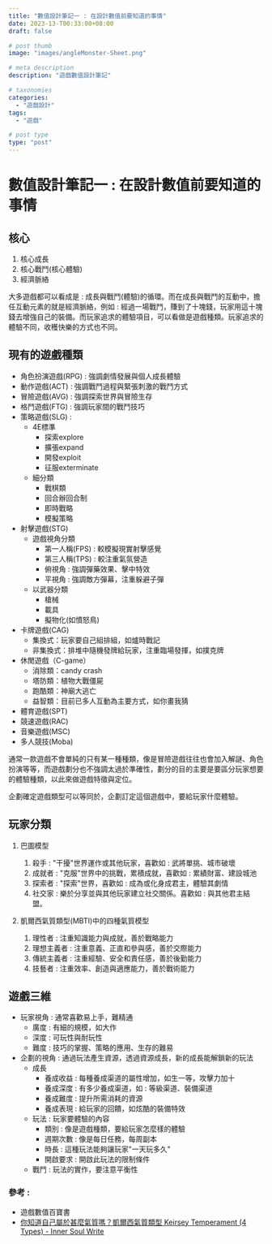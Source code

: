 ```yaml
---
title: "數值設計筆記一 : 在設計數值前要知道的事情"
date: 2023-13-T00:33:00+08:00
draft: false

# post thumb
image: "images/angleMonster-Sheet.png"

# meta description
description: "遊戲數值設計筆記"

# taxonomies
categories: 
  - "遊戲設計"
tags:
  - "遊戲"

# post type
type: "post"
---
```

# 數值設計筆記一 : 在設計數值前要知道的事情

## 核心

1. 核心成長
2. 核心戰鬥(核心體驗)
3. 經濟脈絡

大多遊戲都可以看成是 : 成長與戰鬥(體驗)的循環。而在成長與戰鬥的互動中，擔任互動元素的就是經濟脈絡，例如 : 經過一場戰鬥，賺到了十塊錢，玩家用這十塊錢去增強自己的裝備。而玩家追求的體驗項目，可以看做是遊戲種類。玩家追求的體驗不同，收穫快樂的方式也不同。

## 現有的遊戲種類

- 角色扮演遊戲(RPG) : 強調劇情發展與個人成長體驗
- 動作遊戲(ACT) : 強調戰鬥過程與緊張刺激的戰鬥方式
- 冒險遊戲(AVG) : 強調探索世界與冒險生存
- 格鬥遊戲(FTG) : 強調玩家間的戰鬥技巧
- 策略遊戲(SLG) : 
  - 4E標準
    - 探索explore
    - 擴張expand
    - 開發exploit
    - 征服exterminate
  - 細分類
    - 戰棋類
    - 回合辦回合制
    - 即時戰略
    - 模擬策略
- 射擊遊戲(STG)
  - 遊戲視角分類
    - 第一人稱(FPS) : 較模擬現實射擊感覺
    - 第三人稱(TPS) : 較注重氣氛營造
    - 俯視角 : 強調彈藥效果、擊中特效
    - 平視角 : 強調敵方彈幕，注重躲避子彈
  - 以武器分類
    - 槍械 
    - 載具
    - 擬物化(如憤怒鳥) 
- 卡牌遊戲(CAG)
  - 集換式：玩家要自己組排組，如爐時戰記
  - 非集換式：排堆中隨機發牌給玩家，注重臨場發揮，如撲克牌
- 休閒遊戲（C-game）
  - 消除類：candy crash
  - 塔防類：植物大戰僵屍
  - 跑酷類：神廟大逃亡
  - 益智類：目前已多人互動為主要方式，如你畫我猜
- 體育遊戲(SPT)
- 競速遊戲(RAC)
- 音樂遊戲(MSC)
- 多人競技(Moba)

通常一款遊戲不會單純的只有某一種種類，像是冒險遊戲往往也會加入解謎、角色扮演等等，而遊戲劃分也不強調太過於準確性，劃分的目的主要是要區分玩家想要的體驗種類，以此來做遊戲特徵與定位。

企劃確定遊戲類型可以等同於，企劃訂定這個遊戲中，要給玩家什麼體驗。

## 玩家分類

1. 巴圖模型

   1. 殺手 : "干擾"世界運作或其他玩家，喜歡如 : 武將單挑、城市破壞
   2. 成就者 : "克服"世界中的挑戰，累積成就，喜歡如 : 累績財富、建設城池
   3. 探索者 : "探索"世界，喜歡如 : 成為或化身成君主，體驗其劇情
   4. 社交家 : 樂於分享並與其他玩家建立社交關係。喜歡如 : 與其他君主結盟。

2. 凱爾西氣質類型(MBTI)中的四種氣質模型

   1. 理性者 : 注重知識能力與成就，善於戰略能力
   2. 理想主義者 : 注重意義、正直和參與感，善於交際能力
   3. 傳統主義者 : 注重經驗、安全和責任感，善於後勤能力
   4. 技藝者 : 注重效率、創造與適應能力，善於戰術能力

   

## 遊戲三維

- 玩家視角 : 通常喜歡易上手，難精通
  - 廣度 : 有細的規模，如大作
  - 深度 : 可玩性與耐玩性
  - 難度 : 技巧的掌握、策略的應用、生存的難易
- 企劃的視角 : 通過玩法產生資源，透過資源成長，新的成長能解鎖新的玩法
  - 成長 
    - 養成收益 : 每種養成渠道的屬性增加，如生一等，攻擊力加十
    - 養成深度 : 有多少養成渠道，如 : 等級渠道、裝備渠道
    - 養成難度 : 提升所需消耗的資源
    - 養成表現 : 給玩家的回饋，如炫酷的裝備特效
  - 玩法 : 玩家要體驗的內容
    - 類別 : 像是遊戲種類，要給玩家怎麼樣的體驗
    - 週期次數 : 像是每日任務，每周副本
    - 時長 : 這種玩法能夠讓玩家"一天玩多久"
    - 開啟要求 : 開啟此玩法的限制條件
  - 戰鬥 : 玩法的實作，要注意平衡性

### 參考 : 

- 遊戲數值百寶書
- [你知道自己屬於甚麼氣質嗎？凱爾西氣質類型 Keirsey Temperament (4 Types) - Inner Soul Write](https://innersoulwrite.com/2020/08/凱爾西氣質類型-keirsey-temperament-4-types/#NT_理性者_Rationalists)





